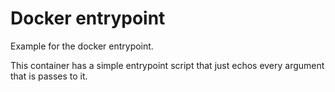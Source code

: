 # Docker entrypoint

Example for the docker entrypoint.

This container has a simple entrypoint script that just echos every argument that is passes to it.
